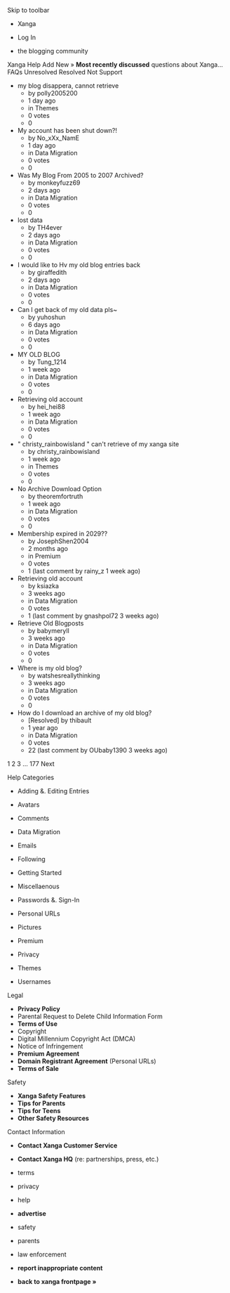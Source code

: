 Skip to toolbar

*   Xanga

*   Log In

*   the blogging community

Xanga Help Add New » **Most recently discussed** questions about Xanga… FAQs Unresolved Resolved Not Support

*   my blog disappera, cannot retrieve
    *   by polly2005200
    *   1 day ago
    *   in Themes
    *   0 votes
    *   0
*   My account has been shut down?!
    *   by No\_xXx\_NamE
    *   1 day ago
    *   in Data Migration
    *   0 votes
    *   0
*   Was My Blog From 2005 to 2007 Archived?
    *   by monkeyfuzz69
    *   2 days ago
    *   in Data Migration
    *   0 votes
    *   0
*   lost data
    *   by TH4ever
    *   2 days ago
    *   in Data Migration
    *   0 votes
    *   0
*   I would like to Hv my old blog entries back
    *   by giraffedith
    *   2 days ago
    *   in Data Migration
    *   0 votes
    *   0
*   Can I get back of my old data pls~
    *   by yuhoshun
    *   6 days ago
    *   in Data Migration
    *   0 votes
    *   0
*   MY OLD BLOG
    *   by Tung\_1214
    *   1 week ago
    *   in Data Migration
    *   0 votes
    *   0
*   Retrieving old account
    *   by hei\_hei88
    *   1 week ago
    *   in Data Migration
    *   0 votes
    *   0
*   " christy\_rainbowisland " can't retrieve of my xanga site
    *   by christy\_rainbowisland
    *   1 week ago
    *   in Themes
    *   0 votes
    *   0
*   No Archive Download Option
    *   by theoremfortruth
    *   1 week ago
    *   in Data Migration
    *   0 votes
    *   0
*   Membership expired in 2029??
    *   by JosephShen2004
    *   2 months ago
    *   in Premium
    *   0 votes
    *   1 (last comment by rainy\_z 1 week ago)
*   Retrieving old account
    *   by ksiazka
    *   3 weeks ago
    *   in Data Migration
    *   0 votes
    *   1 (last comment by gnashpol72 3 weeks ago)
*   Retrieve Old Blogposts
    *   by babymeryll
    *   3 weeks ago
    *   in Data Migration
    *   0 votes
    *   0
*   Where is my old blog?
    *   by watshesreallythinking
    *   3 weeks ago
    *   in Data Migration
    *   0 votes
    *   0
*   How do I download an archive of my old blog?
    *   \[Resolved\] by thibault
    *   1 year ago
    *   in Data Migration
    *   0 votes
    *   22 (last comment by OUbaby1390 3 weeks ago)

1 2 3 ... 177 Next

Help Categories

*   Adding &. Editing Entries
*   Avatars
*   Comments
*   Data Migration
*   Emails
*   Following
*   Getting Started
*   Miscellaenous

*   Passwords &. Sign-In
*   Personal URLs
*   Pictures
*   Premium
*   Privacy
*   Themes
*   Usernames

Legal

*   **Privacy Policy**
*   Parental Request to Delete Child Information Form
*   **Terms of Use**
*   Copyright
*   Digital Millennium Copyright Act (DMCA)
*   Notice of Infringement
*   **Premium Agreement**
*   **Domain Registrant Agreement** (Personal URLs)
*   **Terms of Sale**

Safety

*   **Xanga Safety Features**
*   **Tips for Parents**
*   **Tips for Teens**
*   **Other Safety Resources**

Contact Information

*   **Contact Xanga Customer Service**
*   **Contact Xanga HQ** (re: partnerships, press, etc.)

*   terms
*   privacy
*   help
*   **advertise**

*   safety
*   parents
*   law enforcement
*   **report inappropriate content**

*   **back to xanga frontpage »**